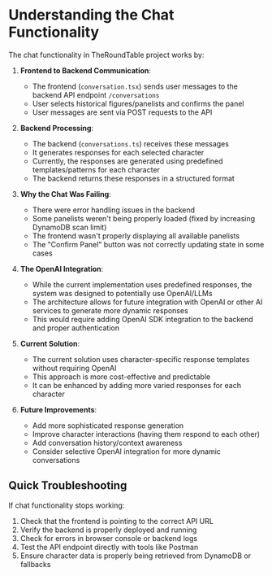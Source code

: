 # Understanding the Chat Functionality

The chat functionality in TheRoundTable project works by:

1. **Frontend to Backend Communication**:
   - The frontend (`conversation.tsx`) sends user messages to the backend API endpoint `/conversations`
   - User selects historical figures/panelists and confirms the panel
   - User messages are sent via POST requests to the API

2. **Backend Processing**:
   - The backend (`conversations.ts`) receives these messages
   - It generates responses for each selected character
   - Currently, the responses are generated using predefined templates/patterns for each character
   - The backend returns these responses in a structured format

3. **Why the Chat Was Failing**:
   - There were error handling issues in the backend
   - Some panelists weren't being properly loaded (fixed by increasing DynamoDB scan limit)
   - The frontend wasn't properly displaying all available panelists
   - The "Confirm Panel" button was not correctly updating state in some cases

4. **The OpenAI Integration**:
   - While the current implementation uses predefined responses, the system was designed to potentially use OpenAI/LLMs
   - The architecture allows for future integration with OpenAI or other AI services to generate more dynamic responses
   - This would require adding OpenAI SDK integration to the backend and proper authentication

5. **Current Solution**:
   - The current solution uses character-specific response templates without requiring OpenAI
   - This approach is more cost-effective and predictable
   - It can be enhanced by adding more varied responses for each character

6. **Future Improvements**:
   - Add more sophisticated response generation
   - Improve character interactions (having them respond to each other)
   - Add conversation history/context awareness
   - Consider selective OpenAI integration for more dynamic conversations

## Quick Troubleshooting

If chat functionality stops working:
1. Check that the frontend is pointing to the correct API URL
2. Verify the backend is properly deployed and running
3. Check for errors in browser console or backend logs
4. Test the API endpoint directly with tools like Postman
5. Ensure character data is properly being retrieved from DynamoDB or fallbacks
